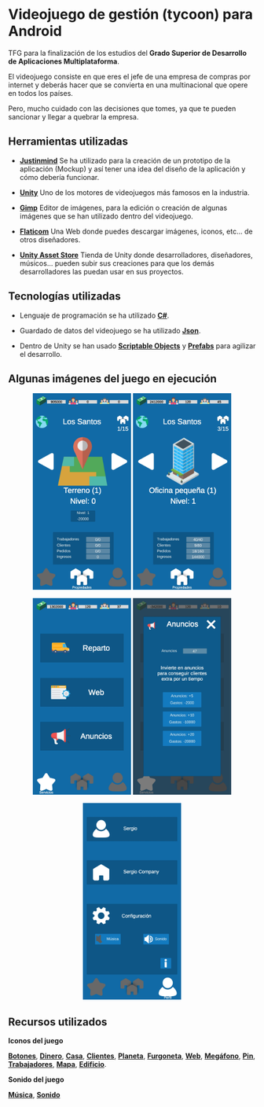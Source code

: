 # Videojuego de gestión (tycoon) para Android

TFG para la finalización de los estudios del **Grado Superior de Desarrollo de Aplicaciones Multiplataforma**.

El videojuego consiste en que eres el jefe de una empresa de compras por internet y deberás hacer que se convierta en una multinacional que opere en todos los países.

Pero, mucho cuidado con las decisiones que tomes, ya que te pueden sancionar y llegar a quebrar la empresa.

## Herramientas utilizadas

- [**Justinmind**](https://justinmind.com)
Se ha utilizado para la creación de un prototipo de la aplicación (Mockup) y así tener una idea del diseño de la aplicación y cómo debería funcionar.

- [**Unity**](https://unity.com)
Uno de los motores de videojuegos más famosos en la industria.

- [**Gimp**](https://gimp.org)
Editor de imágenes, para la edición o creación de algunas imágenes que se han utilizado dentro del videojuego.

- [**Flaticom**](https://flaticon.com)
Una Web donde puedes descargar imágenes, iconos, etc...
de otros diseñadores.

- [**Unity Asset Store**](https://assetstore.unity.com)
Tienda de Unity donde desarrolladores, diseñadores, músicos...
pueden subir sus creaciones para que los demás desarrolladores las puedan usar en sus proyectos.

## Tecnologías utilizadas

- Lenguaje de programación se ha utilizado [**C#**](https://es.wikipedia.org/wiki/C_Sharp).

- Guardado de datos del videojuego se ha utilizado [**Json**](https://es.wikipedia.org/wiki/JSON).

- Dentro de Unity se han usado [**Scriptable Objects**](https://docs.unity3d.com/Manual/class-ScriptableObject.html) y [**Prefabs**](https://docs.unity3d.com/Manual/Prefabs.html) para agilizar el desarrollo.

## Algunas imágenes del juego en ejecución

<p align="center">
  <img width="200" src="https://github.com/sergyops/VideojuegoTycoonAndroid/blob/main/recursos/imagenes/menu_principal_lvl0.jpg?raw=true">
  <img width="200" src="https://github.com/sergyops/VideojuegoTycoonAndroid/blob/main/recursos/imagenes/menu_principal_lvl1.jpg?raw=true">
</p>

<p align="center">
  <img width="200" src="https://github.com/sergyops/VideojuegoTycoonAndroid/blob/main/recursos/imagenes/menu_servicios.jpg?raw=true">
  <img width="200" src="https://github.com/sergyops/VideojuegoTycoonAndroid/blob/main/recursos/imagenes/anuncios.jpg?raw=true">
</p>

<p align="center">
  <img width="200" src="https://github.com/sergyops/VideojuegoTycoonAndroid/blob/main/recursos/imagenes/menu_perfil.jpg?raw=true">
</p>

##  Recursos utilizados

**Iconos del juego**

[**Botones**](https://assetstore.unity.com/packages/2d/gui/icons/simple-button-set-02-184903), [**Dinero**](https://www.flaticon.com/premium-icon/profits_733186?related_id=733186&origin=search), [**Casa**](https://www.flaticon.com/premium-icon/homepage_3405784?related_id=3405784), [**Clientes**](https://www.flaticon.com/premium-icon/people_3224689?related_id=3224689&origin=search), [**Planeta**](https://www.flaticon.com/free-icon/worldwide_814513?term=map&page=1&position=35&page=1&position=35&related_id=814513&origin=search), [**Furgoneta**](https://www.flaticon.com/free-icon/delivery_3063823?term=delivery%20van&page=1&position=1&page=1&position=1&related_id=3063823&origin=search), [**Web**](https://www.flaticon.com/free-icon/webpages_718065?related_id=718065&origin=search), [**Megáfono**](https://www.flaticon.com/premium-icon/megaphone_791950?term=marketing&page=1&position=68&page=1&position=68&related_id=791950&origin=search), [**Pin**](https://www.flaticon.com/premium-icon/pin_2951157?k=1648549550956), [**Trabajadores**](https://www.flaticon.com/free-icon/team_476863?term=work&page=1&position=39&page=1&position=39&related_id=476863&origin=search), [**Mapa**](https://www.flaticon.com/free-icon/location_992211), [**Edificio**](https://www.flaticon.com/premium-icon/building_2656372).

**Sonido del juego**

[**Música**](https://assetstore.unity.com/packages/audio/music/soft-rpg-music-pack-212935), [**Sonido**](https://assetstore.unity.com/packages/audio/sound-fx/free-casual-game-sfx-pack-54116)
